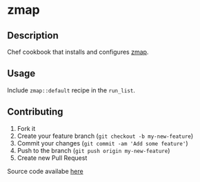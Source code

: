 # zmap

## Description
Chef cookbook that installs and configures [zmap](https://github.com/zmap/zmap).

## Usage
Include `zmap::default` recipe in the `run_list`.

## Contributing
1. Fork it
2. Create your feature branch (`git checkout -b my-new-feature`)
3. Commit your changes (`git commit -am 'Add some feature'`)
4. Push to the branch (`git push origin my-new-feature`)
5. Create new Pull Request

Source code availabe [here](https://github.com/pwelch/chef-zmap)
